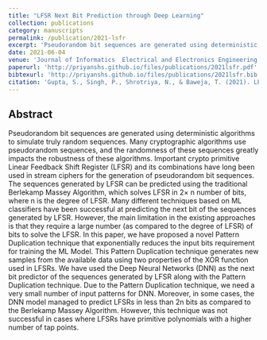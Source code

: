 ```yaml
---
title: "LFSR Next Bit Prediction through Deep Learning"
collection: publications
category: manuscripts
permalink: /publication/2021-lsfr
excerpt: 'Pseudorandom bit sequences are generated using deterministic algorithms to simulate truly random sequences. Many cryptographic algorithms use pseudorandom sequences, and the randomness of these sequences greatly impacts the robustness of these algorithms. Important crypto primitive LSFR...'
date: 2021-06-04
venue: 'Journal of Informatics  Electrical and Electronics Engineering'
paperurl: 'http://priyanshs.github.io/files/publications/2021lsfr.pdf'
bibtexurl: 'http://priyanshs.github.io/files/publications/2021lsfr.bib'
citation: 'Gupta, S., Singh, P., Shrotriya, N., & Baweja, T. (2021). LFSR next bit prediction through deep learning. J. Inf. Electr. Electron. Eng.(JIEEE), 2, 1-9.'
---
```


## Abstract
Pseudorandom bit sequences are generated using deterministic algorithms to simulate truly random sequences. Many cryptographic algorithms use pseudorandom sequences, and the randomness of these sequences greatly impacts the robustness of these algorithms. Important crypto primitive Linear Feedback Shift Register (LFSR) and its combinations have long been used in stream ciphers for the generation of pseudorandom bit sequences. The sequences generated by LFSR can be predicted using the traditional Berlekamp Massey Algorithm, which solves LFSR in 2× n number of bits, where n is the degree of LFSR. Many different techniques based on ML classifiers have been successful at predicting the next bit of the sequences generated by LFSR. However, the main limitation in the existing approaches is that they require a large number (as compared to the degree of LFSR) of bits to solve the LFSR. In this paper, we have proposed a novel Pattern Duplication technique that exponentially reduces the input bits requirement for training the ML Model. This Pattern Duplication technique generates new samples from the available data using two properties of the XOR function used in LFSRs. We have used the Deep Neural Networks (DNN) as the next bit predictor of the sequences generated by LFSR along with the Pattern Duplication technique. Due to the Pattern Duplication technique, we need a very small number of input patterns for DNN. Moreover, in some cases, the DNN model managed to predict LFSRs in less than 2n bits as compared to the Berlekamp Massey Algorithm. However, this technique was not successful in cases where LFSRs have primitive polynomials with a higher number of tap points.